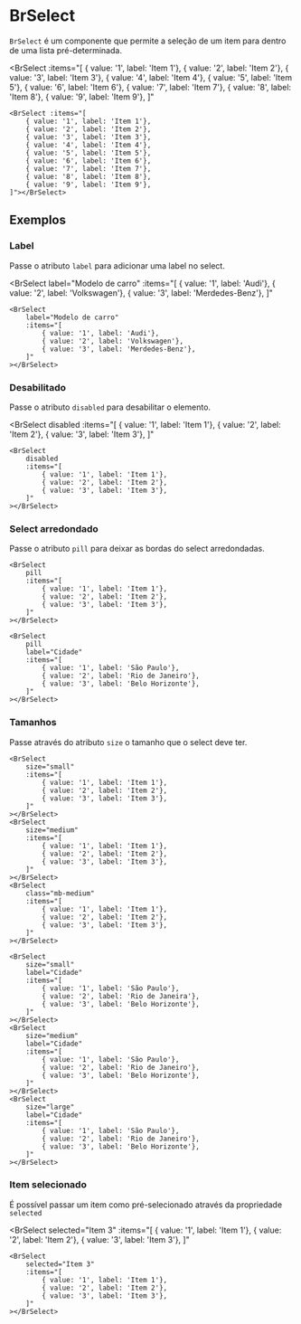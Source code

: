 <script setup>
import BrSelect from '../../src/components/select/BrSelect.vue'
</script>

# BrSelect <Badge type="warning" text="beta" />

`BrSelect` é um componente que permite a seleção de um item para dentro de uma lista pré-determinada.

<BrSelect 
	:items="[
		{ value: '1', label: 'Item 1'}, 
		{ value: '2', label: 'Item 2'}, 
		{ value: '3', label: 'Item 3'},
		{ value: '4', label: 'Item 4'}, 
		{ value: '5', label: 'Item 5'}, 
		{ value: '6', label: 'Item 6'},
		{ value: '7', label: 'Item 7'}, 
		{ value: '8', label: 'Item 8'}, 
		{ value: '9', label: 'Item 9'},
	]"
></BrSelect>

```vue
<BrSelect :items="[
	{ value: '1', label: 'Item 1'}, 
	{ value: '2', label: 'Item 2'}, 
	{ value: '3', label: 'Item 3'},
	{ value: '4', label: 'Item 4'}, 
	{ value: '5', label: 'Item 5'}, 
	{ value: '6', label: 'Item 6'},
	{ value: '7', label: 'Item 7'}, 
	{ value: '8', label: 'Item 8'}, 
	{ value: '9', label: 'Item 9'},
]"></BrSelect>
```

## Exemplos

### Label

Passe o atributo `label` para adicionar uma label no select.

<BrSelect
	label="Modelo de carro"
	:items="[
		{ value: '1', label: 'Audi'},
		{ value: '2', label: 'Volkswagen'},
		{ value: '3', label: 'Merdedes-Benz'},
	]"
></BrSelect>

```vue
<BrSelect 
	label="Modelo de carro"
	:items="[
		{ value: '1', label: 'Audi'},
		{ value: '2', label: 'Volkswagen'},
		{ value: '3', label: 'Merdedes-Benz'},
	]"
></BrSelect>
```

### Desabilitado

Passe o atributo `disabled` para desabilitar o elemento.

<BrSelect
	disabled
	:items="[
		{ value: '1', label: 'Item 1'},
		{ value: '2', label: 'Item 2'},
		{ value: '3', label: 'Item 3'},
	]"
></BrSelect>

```vue
<BrSelect 
	disabled
	:items="[
		{ value: '1', label: 'Item 1'},
		{ value: '2', label: 'Item 2'},
		{ value: '3', label: 'Item 3'},
	]"
></BrSelect>
```

### Select arredondado

Passe o atributo `pill` para deixar as bordas do select arredondadas.

<div class="inline-block w-full">
	<BrSelect
		class="mb-medium"
		pill
		:items="[
			{ value: '1', label: 'Item 1'},
			{ value: '2', label: 'Item 2'},
			{ value: '3', label: 'Item 3'},
		]"
	></BrSelect>
	<BrSelect
		pill
		class="mb-medium"
		label="Cidade"
		:items="[
			{ value: '1', label: 'São Paulo'},
			{ value: '2', label: 'Rio de Janeiro'},
			{ value: '3', label: 'Belo Horizonte'},
		]"
	></BrSelect>
</div>

```vue
<BrSelect 
	pill
	:items="[
		{ value: '1', label: 'Item 1'},
		{ value: '2', label: 'Item 2'},
		{ value: '3', label: 'Item 3'},
	]"
></BrSelect>

<BrSelect
	pill
	label="Cidade"
	:items="[
		{ value: '1', label: 'São Paulo'},
		{ value: '2', label: 'Rio de Janeiro'},
		{ value: '3', label: 'Belo Horizonte'},
	]"
></BrSelect>
```

### Tamanhos

Passe através do atributo `size` o tamanho que o select deve ter.

<div class="inline-block w-full">
	<BrSelect
		class="mb-medium"
		size="small"
		:items="[
			{ value: '1', label: 'Item 1'},
			{ value: '2', label: 'Item 2'},
			{ value: '3', label: 'Item 3'},
		]"
	></BrSelect>
	<BrSelect
		size="medium"
		class="mb-medium"
		:items="[
			{ value: '1', label: 'Item 1'},
			{ value: '2', label: 'Item 2'},
			{ value: '3', label: 'Item 3'},
		]"
	></BrSelect>
	<BrSelect
		size="large"
		class="mb-2x-large"
		:items="[
			{ value: '1', label: 'Item 1'},
			{ value: '2', label: 'Item 2'},
			{ value: '3', label: 'Item 3'},
		]"
	></BrSelect>
</div>

<div class="inline-block w-full">
	<BrSelect
		class="mb-medium"
		size="small"
		label="Cidade"
		:items="[
			{ value: '1', label: 'São Paulo'},
			{ value: '2', label: 'Rio de Janeira'},
			{ value: '3', label: 'Belo Horizonte'},
		]"
	></BrSelect>
	<BrSelect
		size="medium"
		class="mb-medium"
		label="Cidade"
		:items="[
			{ value: '1', label: 'São Paulo'},
			{ value: '2', label: 'Rio de Janeiro'},
			{ value: '3', label: 'Belo Horizonte'},
		]"
	></BrSelect>
	<BrSelect
		size="large"
		class="mb-medium"
		label="Cidade"
		:items="[
			{ value: '1', label: 'São Paulo'},
			{ value: '2', label: 'Rio de Janeiro'},
			{ value: '3', label: 'Belo Horizonte'},
		]"
	></BrSelect>
</div>

```vue
<BrSelect
	size="small"
	:items="[
		{ value: '1', label: 'Item 1'},
		{ value: '2', label: 'Item 2'},
		{ value: '3', label: 'Item 3'},
	]"
></BrSelect>
<BrSelect
	size="medium"
	:items="[
		{ value: '1', label: 'Item 1'},
		{ value: '2', label: 'Item 2'},
		{ value: '3', label: 'Item 3'},
	]"
></BrSelect>
<BrSelect
	class="mb-medium"
	:items="[
		{ value: '1', label: 'Item 1'},
		{ value: '2', label: 'Item 2'},
		{ value: '3', label: 'Item 3'},
	]"
></BrSelect>

<BrSelect
	size="small"
	label="Cidade"
	:items="[
		{ value: '1', label: 'São Paulo'},
		{ value: '2', label: 'Rio de Janeira'},
		{ value: '3', label: 'Belo Horizonte'},
	]"
></BrSelect>
<BrSelect
	size="medium"
	label="Cidade"
	:items="[
		{ value: '1', label: 'São Paulo'},
		{ value: '2', label: 'Rio de Janeiro'},
		{ value: '3', label: 'Belo Horizonte'},
	]"
></BrSelect>
<BrSelect
	size="large"
	label="Cidade"
	:items="[
		{ value: '1', label: 'São Paulo'},
		{ value: '2', label: 'Rio de Janeiro'},
		{ value: '3', label: 'Belo Horizonte'},
	]"
></BrSelect>
```

### Item selecionado

É possível passar um item como pré-selecionado através da propriedade `selected`

<BrSelect
	selected="Item 3"
	:items="[
		{ value: '1', label: 'Item 1'},
		{ value: '2', label: 'Item 2'},
		{ value: '3', label: 'Item 3'},
	]"
></BrSelect>

```vue
<BrSelect
	selected="Item 3"
	:items="[
		{ value: '1', label: 'Item 1'},
		{ value: '2', label: 'Item 2'},
		{ value: '3', label: 'Item 3'},
	]"
></BrSelect>
```



<style lang="scss">
@import '../../src/styles/index.scss'
</style>